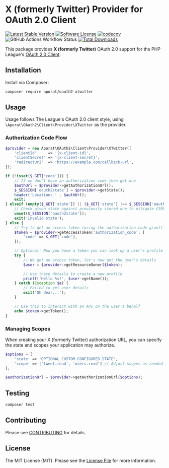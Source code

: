 # X (formerly Twitter) Provider for OAuth 2.0 Client

[![Latest Stable Version](https://img.shields.io/packagist/v/aporat/oauth2-xtwitter.svg?logo=composer)](https://packagist.org/packages/aporat/oauth2-xtwitter)
[![Software License](https://img.shields.io/badge/license-MIT-brightgreen.svg)](LICENSE)
[![codecov](https://codecov.io/github/aporat/oauth2-xtwitter/graph/badge.svg?token=YOURTOKEN)](https://codecov.io/github/aporat/oauth2-xtwitter)
![GitHub Actions Workflow Status](https://github.com/aporat/oauth2-xtwitter/actions/workflows/ci.yml/badge.svg)
[![Total Downloads](https://img.shields.io/packagist/dt/aporat/oauth2-xtwitter.svg)](https://packagist.org/packages/aporat/oauth2-xtwitter)

This package provides **X (formerly Twitter)** OAuth 2.0 support for the PHP League's [OAuth 2.0 Client](https://github.com/thephpleague/oauth2-client).

## Installation

Install via Composer:

```bash
composer require aporat/oauth2-xtwitter
```

## Usage

Usage follows The League's OAuth 2.0 client style, using `\Aporat\OAuth2\Client\Provider\XTwitter` as the provider.

### Authorization Code Flow

```php
$provider = new Aporat\OAuth2\Client\Provider\XTwitter([
    'clientId'     => '{x-client-id}',
    'clientSecret' => '{x-client-secret}',
    'redirectUri'  => 'https://example.com/callback-url',
]);

if (!isset($_GET['code'])) {
    // If we don't have an authorization code then get one
    $authUrl = $provider->getAuthorizationUrl();
    $_SESSION['oauth2state'] = $provider->getState();
    header('Location: ' . $authUrl);
    exit;
} elseif (empty($_GET['state']) || ($_GET['state'] !== $_SESSION['oauth2state'])) {
    // Check given state against previously stored one to mitigate CSRF attack
    unset($_SESSION['oauth2state']);
    exit('Invalid state');
} else {
    // Try to get an access token (using the authorization code grant)
    $token = $provider->getAccessToken('authorization_code', [
        'code' => $_GET['code'],
    ]);

    // Optional: Now you have a token you can look up a user's profile data
    try {
        // We got an access token, let's now get the user's details
        $user = $provider->getResourceOwner($token);

        // Use these details to create a new profile
        printf('Hello %s!', $user->getName());
    } catch (Exception $e) {
        // Failed to get user details
        exit('Oh dear...');
    }

    // Use this to interact with an API on the user's behalf
    echo $token->getToken();
}
```

### Managing Scopes

When creating your X (formerly Twitter) authorization URL, you can specify the state and scopes your application may authorize.

```php
$options = [
    'state' => 'OPTIONAL_CUSTOM_CONFIGURED_STATE',
    'scope' => ['tweet.read', 'users.read'] // Adjust scopes as needed
];

$authorizationUrl = $provider->getAuthorizationUrl($options);
```

## Testing

```bash
composer test
```

## Contributing

Please see [CONTRIBUTING](https://github.com/aporat/oauth2-xtwitter/blob/master/CONTRIBUTING.md) for details.

## License

The MIT License (MIT). Please see the [License File](https://github.com/aporat/oauth2-xtwitter/blob/master/LICENSE) for more information.
